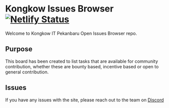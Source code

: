 # Kongkow Issues Browser [![Netlify Status](https://api.netlify.com/api/v1/badges/d3edf167-d37b-4797-bb2b-e8b64fd8f587/deploy-status)](https://app.netlify.com/sites/kongkow-issues/deploys)

Welcome to Kongkow IT Pekanbaru Open Issues Browser repo.

## Purpose

This board has been created to list tasks that are available for community contribution, whether these are bounty based, incentive based or open to general contribution.

## Issues

If you have any issues with the site, please reach out to the team on [Discord](https://kongkowitpku.xyz/discord)
